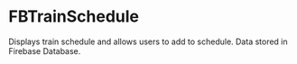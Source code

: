 # FBTrainSchedule
Displays train schedule and allows users to add to schedule. Data stored in Firebase Database.
